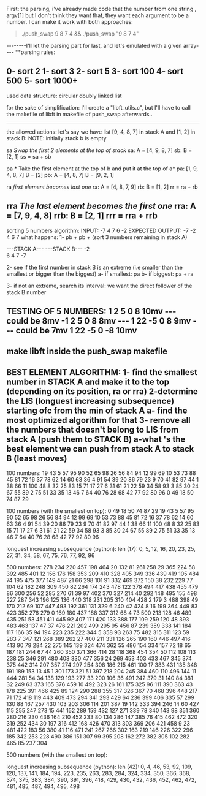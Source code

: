 First: the parsing,
i've already made code that the number from one string , argv[1]
but I don't think they want that,
they want each argument to be a number.
I can make it work with both approaches:
> ./push_swap 9 8 7 4  && 
> ./push_swap "9 8 7 4"

--------I'll let the parsing part for last, and let's emulated with a given array----
**parsing rules:


0- sort 2
1- sort 3
2- sort 5
3- sort 100
4- sort 500
5- sort 1000+
--------
used data structure: circular doubly linked list

for the sake of simplification: I'll create a "libft_utils.c", but I'll have to call the makefile of libft in makefile of push_swap afterwards..

--------
the allowed actions:
let's say we have list [9, 4, 8, 7] in stack A and [1, 2] in stack B:
NOTE: initially stack b is empty

sa *Swap the first 2 elements at the top of stack*
sa: A = [4, 9, 8, 7] 	sb: B = [2, 1]
ss = sa + sb

pa * Take the first element at the top of b and put it at the top of a*
pa: [1, 9, 4, 8, 7]	B = [2]
pb: A = [4, 8, 7] 	B = [9, 2, 1]

ra *first element becomes last one*
ra: A = [4, 8, 7, 9]   rb: B = [1, 2]
rr = ra + rb

rra *The last element becomes the first one*
rra: A = [7, 9, 4, 8]	rrb: B = [2, 1]
rrr = rra + rrb
-------

sorting 5 numbers algorithm:
INPUT: -7 4 7 6 -2
EXPECTED OUTPUT: -7 -2 4 6 7
what happens:
1- pb + pb + (sort 3 numbers remaining in stack A)

---STACK A---		---STACK B---
	-2					
	6					4
	7					-7

2- see if the first number in stack B is an extreme (i.e smaller than the smallest or bigger than the biggest)
	a- if smallest: pa
	b- if biggest: pa + ra

3- if not an extreme, search its interval: we want the direct follower of the stack B number 

TESTING OF 5 NUMBERS:
1 2 5 0 8		10mv  --- could be 8mv
-1 2 5 0 8		8mv	  --- 
1 22 -5 0 8		9mv	  --- could be 7mv
1 22 -5 0 -8 	10mv
-------------
make libft inside the push_swap makefile
-------------
BEST ELEMENT ALGORITHM:
1- find the smallest number in STACK A and make it to the top (depending on its position, ra or rra)
2-determine the LIS (longuest increasing subsequence) starting ofc from the min of stack A 
	a- find the most optimized algorithm for that
3- remove all the numbers that doesn't belong to LIS from stack A (push them to STACK B)
	a-what 's the best element we can push from stack A to stack B (least moves)
-----------------

100 numbers:
19 43 5 57 95 90 52 65 98 26 56 84 94 12 99 69 10 53 73 88 45 81 72 16 37 78 62 14 60 63 36 4 91 54 39 20 86 79 23 9 70 41 82 97 44 1 38 66 11 100 48 8 32 25 83 15 71 17 27 6 31 61 21 22 59 34 58 93 3 85 30 24 67 55 89 2 75 51 33 35 13 46 7 64 40 76 28 68 42 77 92 80 96 0 49 18 50 74 87 29

100 numbers (with the smallest on top):
0 49 18 50 74 87 29 19 43 5 57 95 90 52 65 98 26 56 84 94 12 99 69 10 53 73 88 45 81 72 16 37 78 62 14 60 63 36 4 91 54 39 20 86 79 23 9 70 41 82 97 44 1 38 66 11 100 48 8 32 25 83 15 71 17 27 6 31 61 21 22 59 34 58 93 3 85 30 24 67 55 89 2 75 51 33 35 13 46 7 64 40 76 28 68 42 77 92 80 96

longuest increasing subsequence (python): 
len (17):
0, 5, 12, 16, 20, 23, 25, 27, 31, 34, 58, 67, 75, 76, 77, 92, 96

500 numbers:
278 234 220 457 198 464 20 132 81 261 258 29 365 224 58 392 485 401 12 156 176 158 353 209 410 328 405 349 336 439 419 105 484 74 195 475 377 149 487 21 66 298 101 91 332 469 372 150 38 232 229 77 104 62 182 248 309 450 82 264 174 243 478 122 378 494 417 438 455 479 86 300 256 52 285 270 61 39 97 402 370 327 214 40 292 148 495 155 498 227 287 343 196 125 136 440 318 231 205 310 404 428 2 179 3 488 398 49 170 212 69 107 447 493 192 361 131 329 6 240 42 424 8 16 199 364 449 83 423 352 276 279 0 169 180 437 188 337 312 68 4 73 500 213 128 46 489 435 251 53 451 411 445 92 407 171 420 133 388 177 109 259 120 48 393 483 463 137 47 37 476 221 202 499 295 95 456 87 239 359 338 141 184 117 166 35 94 194 223 235 222 344 5 358 93 263 75 482 315 311 123 59 283 7 347 121 268 389 262 27 400 211 331 126 265 190 160 446 497 416 413 90 79 284 22 275 145 139 324 474 362 55 486 154 334 157 72 18 65 187 181 244 67 44 260 350 371 366 414 28 118 368 454 354 50 112 108 113 238 25 346 291 480 408 330 477 356 24 269 453 403 433 467 345 374 375 442 314 207 357 274 297 254 308 186 215 461 100 17 383 431 135 348 191 189 153 13 45 1 301 173 321 51 397 218 204 245 384 460 110 496 144 11 444 281 54 34 138 129 193 277 33 200 106 36 491 242 379 31 140 84 381 32 249 63 373 165 376 459 10 492 323 26 161 175 325 96 111 390 363 43 178 225 391 466 425 89 124 290 288 355 317 326 367 70 468 396 448 217 71 172 418 119 443 409 473 294 341 293 429 64 236 399 406 335 57 299 130 88 167 257 430 103 203 306 114 201 387 19 142 333 394 246 14 60 427 115 255 247 273 15 441 152 289 159 432 127 271 339 78 340 143 98 351 360 280 216 230 436 164 210 452 233 80 134 286 147 385 76 415 462 472 320 319 252 434 30 197 316 412 168 426 470 313 303 369 206 421 458 9 23 481 422 183 56 380 41 116 471 241 267 266 302 163 219 146 226 322 296 185 342 253 228 490 386 151 307 99 395 208 162 272 382 305 102 282 465 85 237 304

500 numbers (with the smallest on top):

longuest increasing subsequence (python): 
len (42):
0, 4, 46, 53, 92, 109, 120, 137, 141, 184, 194, 223, 235, 263, 283, 284, 324, 334, 350, 366, 368, 374, 375, 383, 384, 390, 391, 396, 418, 429, 430, 432, 436, 452, 462, 472, 481, 485, 487, 494, 495, 498